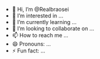 - 👋 Hi, I’m @Realbraosei
- 👀 I’m interested in ...
- 🌱 I’m currently learning ...
- 💞️ I’m looking to collaborate on ...
- 📫 How to reach me ...
- 😄 Pronouns: ...
- ⚡ Fun fact: ...

<!---
Realbraosei/Realbraosei is a ✨ special ✨ repository because its `README.md` (this file) appears on your GitHub profile.
You can click the Preview link to take a look at your changes.
--->
